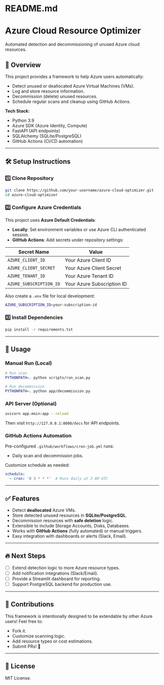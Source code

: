 # README.md

# Azure Cloud Resource Optimizer

Automated detection and decommissioning of unused Azure cloud resources.

## 🚀 Overview
This project provides a framework to help Azure users automatically:

- Detect unused or deallocated Azure Virtual Machines (VMs).
- Log and store resource information.
- Decommission (delete) unused resources.
- Schedule regular scans and cleanup using GitHub Actions.

**Tech Stack:**
- Python 3.9
- Azure SDK (Azure Identity, Compute)
- FastAPI (API endpoints)
- SQLAlchemy (SQLite/PostgreSQL)
- GitHub Actions (CI/CD automation)

---

## 🛠️ Setup Instructions

### 1️⃣ Clone Repository
```bash
git clone https://github.com/your-username/azure-cloud-optimizer.git
cd azure-cloud-optimizer
```

### 2️⃣ Configure Azure Credentials

This project uses **Azure Default Credentials**:
- **Locally**: Set environment variables or use Azure CLI authenticated session.
- **GitHub Actions**: Add secrets under repository settings:

| Secret Name             | Value                                      |
|------------------------|--------------------------------------------|
| `AZURE_CLIENT_ID`      | Your Azure Client ID                       |
| `AZURE_CLIENT_SECRET`  | Your Azure Client Secret                   |
| `AZURE_TENANT_ID`      | Your Azure Tenant ID                       |
| `AZURE_SUBSCRIPTION_ID`| Your Azure Subscription ID                 |

Also create a `.env` file for local development:
```bash
AZURE_SUBSCRIPTION_ID=your-subscription-id
```

### 3️⃣ Install Dependencies
```bash
pip install -r requirements.txt
```

---

## 🚀 Usage

### Manual Run (Local)
```bash
# Run scan
PYTHONPATH=. python scripts/run_scan.py

# Run decommission
PYTHONPATH=. python app/decommission.py
```

### API Server (Optional)
```bash
uvicorn app.main:app --reload
```
Then visit `http://127.0.0.1:8000/docs` for API endpoints.

### GitHub Actions Automation

Pre-configured `.github/workflows/cron-job.yml` runs:
- Daily scan and decommission jobs.

Customize schedule as needed:
```yaml
schedule:
  - cron: '0 3 * * *'  # Runs daily at 3 AM UTC
```

---

## ✅ Features
- Detect **deallocated** Azure VMs.
- Store detected unused resources in **SQLite/PostgreSQL**.
- Decommission resources with **safe deletion** logic.
- Extensible to include Storage Accounts, Disks, Databases.
- Works with **GitHub Actions** (fully automated) or manual triggers.
- Easy integration with dashboards or alerts (Slack, Email).

---

## 🔥 Next Steps
- [ ] Extend detection logic to more Azure resource types.
- [ ] Add notification integrations (Slack/Email).
- [ ] Provide a Streamlit dashboard for reporting.
- [ ] Support PostgreSQL backend for production use.

---

## 🤝 Contributions
This framework is intentionally designed to be extendable by other Azure users! Feel free to:
- Fork it.
- Customize scanning logic.
- Add resource types or cost estimations.
- Submit PRs! 🚀

---

## 📄 License
MIT License.

